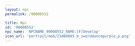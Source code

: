```yaml
---
layout: npc
permalink: /90000552

title: Npc
id: '90000552'
npc_name: 'NPCNAME_90000552_NAME:[F]Develop'
icon_url: 'portrait/mob/21000685_m_sworddancepurple_p.png'
---
```

